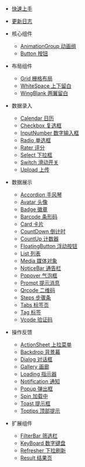 * [快速上手](quickstart.md)

* [更新日志](changelog.md)

* 核心组件

  * [AnimationGroup 动画组](animation-group.md)
  * [Button 按钮](button.md)

* 布局组件

  * [Grid 栅格布局](grid.md)
  * [WhiteSpace 上下留白](white-space.md)
  * [WingBlank 两翼留白](wing-blank.md)

* 数据录入

  * [Calendar 日历](calendar.md)
  * [Checkbox 复选框](checkbox.md)
  * [InputNumber 数字输入框](input-number.md)
  * [Radio 单选框](radio.md)
  * [Rater 评分](rater.md)
  * [Select 下拉框](select.md)
  * [Switch 滑动开关](switch.md)
  * [Upload 上传](upload.md)

* 数据展示
  
  * [Accordion 手风琴](accordion.md)
  * [Avatar 头像](avatar.md)
  * [Badge 徽章](badge.md)
  * [Barcode 条形码](barcode.md)
  * [Card 卡片](card.md)
  * [CountDown 倒计时](countdown.md)
  * [CountUp 计数器](countup.md)
  * [FloatingButton 浮动按钮](floating-button.md)
  * [List 列表](list.md)
  * [Media 媒体对象](media.md)
  * [NoticeBar 通告栏](notice-bar.md)
  * [Popover 气泡框](popover.md)
  * [Prompt 提示消息](prompt.md)
  * [Qrcode 二维码](qrcode.md)
  * [Steps 步骤条](steps.md)
  * [Tabs 标签页](tabs.md)
  * [Tag 标签](tag.md)
  * [Vcode 验证码](vcode.md)

* 操作反馈

  * [ActionSheet 上拉菜单](actionsheet.md)
  * [Backdrop 背景幕](backdrop.md)
  * [Dialog 对话框](dialog.md)
  * [Gallery 画廊](gallery.md)
  * [Loading 指示器](loading.md)
  * [Notification 通知](notification.md)
  * [Popup 弹出框](popup.md)
  * [Spin 加载中](spin.md)
  * [Toast 提示框](toast.md)
  * [Toptips 顶部提示](toptips.md)

* 扩展组件

  * [FilterBar 筛选栏](filterbar.md)
  * [KeyBoard 数字键盘](keyboard.md)
  * [Refresher 下拉刷新](refresher.md)
  * [Result 结果页](result.md)